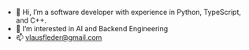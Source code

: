 - 👋 Hi, I’m a software developer with experience in Python, TypeScript, and C++. 
- 👀 I’m interested in AI and Backend Engineering
- 📫 vlausfleder@gmail.com





